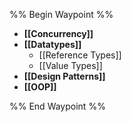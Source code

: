 %% Begin Waypoint %%
- **[[Concurrency]]**
- **[[Datatypes]]**
	- [[Reference Types]]
	- [[Value Types]]
- **[[Design Patterns]]**
- **[[OOP]]**

%% End Waypoint %%
